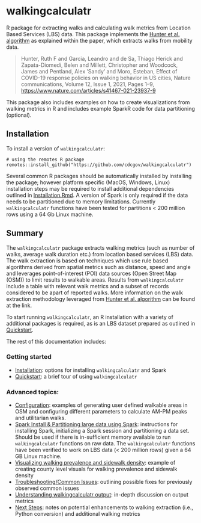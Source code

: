 # walkingcalculatr

R package for extracting walks and calculating walk metrics from Location Based Services (LBS) data. This package implements the [Hunter et al. algorithm](https://www.nature.com/articles/s41467-021-23937-9) as explained within the paper, which extracts walks from mobility data.

> Hunter, Ruth F and Garcia, Leandro and de Sa, Thiago Herick and Zapata-Diomedi, 
> Belen and Millett, Christopher and Woodcock, James and 
> Pentland, Alex ’Sandy’ and Moro, Esteban, Effect of COVID-19 response policies on walking behavior in US cities, Nature communications, Volume 12, Issue 1, 2021,
> Pages 1–9, https://www.nature.com/articles/s41467-021-23937-9

This package also includes examples on how to create visualizations from walking metrics in R and includes example SparkR code for data partitioning (optional).

## Installation

To install a version of `walkingcalculatr`:

```{r, eval = FALSE}
# using the remotes R package
remotes::install_github("https://github.com/cdcgov/walkingcalculatr")
```

Several common R packages should be automatically installed by installing the package; however platform specific (MacOS, Windows, Linux) installation steps may be required to install additional dependencies outlined in [Installation.Rmd](./vignettes/Installation.Rmd). A version of Spark is only required if the data needs to be partitioned due to memory limitations. Currently `walkingcalculatr` functions have been tested for partitions < 200 million rows using a 64 Gb Linux machine. 

## Summary

The `walkingcalculatr` package extracts walking metrics (such as number of walks, average walk duration etc.)  from location based services (LBS) data. The walk extraction is based on techniques which use rule based algorithms derived from spatial metrics such as distance, speed and angle and leverages point-of-interest (POI) data sources (Open Street Map (OSM)) to limit results to walkable areas. Results from `walkingcalculatr` include a table with relevant walk metrics and a subset of records considered to be apart of reported walks. More information on the walk extraction methodology leveraged from [Hunter et al. algorithm](https://www.nature.com/articles/s41467-021-23937-9) can be found at the link.

To start running `walkingcalculatr`, an R installation with a variety of additional packages is required, as is an LBS dataset prepared as outlined in [Quickstart](./vignettes/Quickstart.Rmd).

The rest of this documentation includes:

### Getting started
- [Installation](./vignettes/Installation.Rmd): options for installing `walkingcalculatr` and Spark
- [Quickstart](./vignettes/Quickstart.Rmd): a brief tour of using `walkingcalculatr`

### Advanced topics:
- [Configuration](./vignettes/Configuration.Rmd): examples of generating user defined walkable areas in OSM and configuring different parameters to calculate AM-PM peaks and utilitarian walks.
- [Spark Install & Partitioning large data using Spark](./vignettes/Spark_Overview.Rmd): instructions for installing Spark, initializing a Spark session and partitioning a data set. Should be used if there is in-sufficient memory available to run `walkingcalculatr` functions on raw data. The `walkingcalculatr` functions have been verified to work on LBS data  (< 200 million rows) given a  64 GB Linux machine.
- [Visualizing walking prevalence and sidewalk density](./vignettes/Walk_Prev_Sidewalk_Density.Rmd): example of creating county level visuals for walking prevalence and sidewalk density
- [Troubleshooting/Common Issues](./vignettes/Troubleshooting.Rmd): outlining possible fixes for previously observed common issues
- [Understanding walkingcalculatr output](./vignettes/Output.Rmd): in-depth discussion on output metrics
- [Next Steps](./vignettes/Next_Steps.Rmd): notes on potential enhancements to walking extraction (i.e., Python conversion) and additional walking metrics
